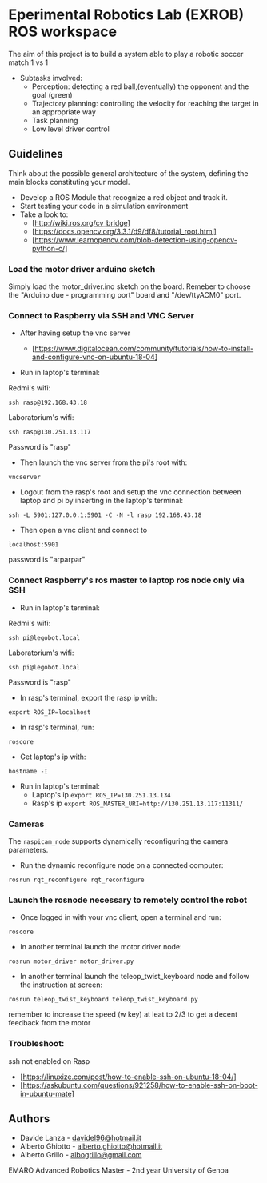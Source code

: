 # Eperimental Robotics Lab (EXROB) ROS workspace 

The aim of this project is to build a system able to play a robotic soccer match 1 vs 1
- Subtasks involved:
   - Perception: detecting a red ball,(eventually) the opponent and the goal (green)
   - Trajectory planning: controlling the velocity for reaching the target in an appropriate way
   - Task planning
   - Low level driver control

## Guidelines

Think about the possible general architecture of the system, defining the main blocks constituting your model.
- Develop a ROS Module that recognize a red object and track it.
- Start testing your code in a simulation environment
- Take a look to:
   - [http://wiki.ros.org/cv_bridge]
   - [https://docs.opencv.org/3.3.1/d9/df8/tutorial_root.html]
   - [https://www.learnopencv.com/blob-detection-using-opencv-python-c/]


### Load the motor driver arduino sketch
Simply load the motor_driver.ino sketch on the board. Remeber to choose the "Arduino due - programming port" board and "/dev/ttyACM0" port.

### Connect to Raspberry via SSH and VNC Server

- After having setup the vnc server 
   - [https://www.digitalocean.com/community/tutorials/how-to-install-and-configure-vnc-on-ubuntu-18-04]

- Run in laptop's terminal:

Redmi's wifi:

``` ssh rasp@192.168.43.18 ```

Laboratorium's wifi:

``` ssh rasp@130.251.13.117 ```

Password is "rasp"

- Then launch the vnc server from the pi's root with:

``` vncserver ```

- Logout from the rasp's root and setup the vnc connection between laptop and pi by inserting in the laptop's terminal:

``` ssh -L 5901:127.0.0.1:5901 -C -N -l rasp 192.168.43.18 ```

- Then open a vnc client and connect to 

``` localhost:5901 ```

password is "arparpar"

### Connect Raspberry's ros master to laptop ros node only via SSH 

- Run in laptop's terminal:

Redmi's wifi:

``` ssh pi@legobot.local ```

Laboratorium's wifi:

``` ssh pi@legobot.local ```

Password is "rasp"

- In rasp's terminal, export the rasp ip with:

 ``` export ROS_IP=localhost ```

- In rasp's terminal, run:

``` roscore ```

- Get laptop's ip with:

``` hostname -I ```

- Run in laptop's terminal: 
   - Laptop's ip
``` export ROS_IP=130.251.13.134 ``` 
   - Rasp's ip 
``` export ROS_MASTER_URI=http://130.251.13.117:11311/ ```


### Cameras

The ```raspicam_node``` supports dynamically reconfiguring the camera parameters.

- Run the dynamic reconfigure node on a connected computer:

``` rosrun rqt_reconfigure rqt_reconfigure ```






### Launch the rosnode necessary to remotely control the robot

- Once logged in with your vnc client, open a terminal and run:

```roscore ```

- In another terminal launch the motor driver node:

``` rosrun motor_driver motor_driver.py ```

- In another terminal launch the teleop_twist_keyboard node and follow the instruction at screen:

``` rosrun teleop_twist_keyboard teleop_twist_keyboard.py ```

remember to increase the speed (w key) at leat to 2/3 to get a decent feedback from the motor 






### Troubleshoot:
ssh not enabled on Rasp 
   - [https://linuxize.com/post/how-to-enable-ssh-on-ubuntu-18-04/]
   - [https://askubuntu.com/questions/921258/how-to-enable-ssh-on-boot-in-ubuntu-mate]





## Authors
* Davide Lanza       - davidel96@hotmail.it
* Alberto Ghiotto    - alberto.ghiotto@hotmail.it
* Alberto Grillo     - albogrillo@gmail.com



EMARO Advanced Robotics Master - 2nd year
University of Genoa
